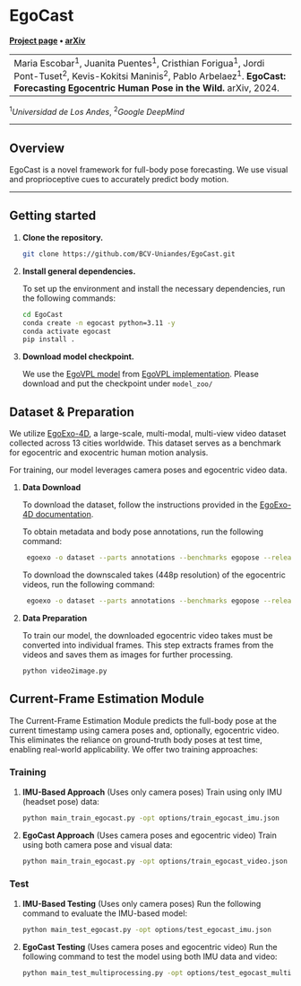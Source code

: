 # EgoCast

**[Project page](https://bcv-uniandes.github.io/egocast-wp/) &bull;
[arXiv](https://arxiv.org/abs/2412.02903)**

<table>
    <tr>
        <td>
            Maria Escobar<sup>1</sup>, Juanita Puentes<sup>1</sup>, Cristhian Forigua<sup>1</sup>, Jordi Pont-Tuset<sup>2</sup>, Kevis-Kokitsi Maninis<sup>2</sup>, Pablo Arbelaez<sup>1</sup>.
            <strong>EgoCast: Forecasting Egocentric Human Pose in the Wild.</strong>
            arXiv, 2024.
        </td>
    </tr>
</table>
<sup>1</sup><em>Universidad de Los Andes</em>, <sup>2</sup><em>Google DeepMind</em>



---
## Overview

EgoCast is a novel framework for full-body pose forecasting. We use visual and proprioceptive cues to accurately predict body motion.

---
## Getting started

1. **Clone the repository.**
   ```bash
   git clone https://github.com/BCV-Uniandes/EgoCast.git
   ```
2. **Install general dependencies.**

   To set up the environment and install the necessary dependencies, run the following commands:
   ```bash
   cd EgoCast
   conda create -n egocast python=3.11 -y
   conda activate egocast
   pip install .
   ```

3. **Download model checkpoint.**

      We use the [EgoVPL model](https://drive.google.com/file/d/1-cP3Gcg0NGDcMZalgJ_615BQdbFIbcj7/view) from [EgoVPL implementation](https://github.com/showlab/EgoVLP). Please download and put the checkpoint under `model_zoo/`
      
## Dataset & Preparation

We utilize [EgoExo-4D](https://ego-exo4d-data.org/), a large-scale, multi-modal, multi-view video dataset collected across 13 cities worldwide. This dataset serves as a benchmark for egocentric and exocentric human motion analysis.

   For training, our model leverages camera poses and egocentric video data. 

  1. **Data Download**
    
      To download the dataset, follow the instructions provided in the [EgoExo-4D documentation](https://docs.ego-exo4d-data.org/).
    
      To obtain metadata and body pose annotations, run the following command:
    
      ```bash
       egoexo -o dataset --parts annotations --benchmarks egopose --release v2
      ```
    
      To download the downscaled takes (448p resolution) of the egocentric videos, run the following command:
    
      ```bash
       egoexo -o dataset --parts annotations --benchmarks egopose --release v2
      ```
2. **Data Preparation**

   To train our model, the downloaded egocentric video takes must be converted into individual frames. This step extracts frames from the videos and saves them as images for further processing.

   ```bash
   python video2image.py
   ```

## Current-Frame Estimation Module

The Current-Frame Estimation Module predicts the full-body pose at the current timestamp using camera poses and, optionally, egocentric video. This eliminates the reliance on ground-truth body poses at test time, enabling real-world applicability. We offer two training approaches:

### Training

1. **IMU-Based Approach** (Uses only camera poses)
    Train using only IMU (headset pose) data:

    ```bash
   python main_train_egocast.py -opt options/train_egocast_imu.json
   ```

2. **EgoCast Approach** (Uses camera poses and egocentric video)
    Train using both camera pose and visual data:

    ```bash
   python main_train_egocast.py -opt options/train_egocast_video.json
   ```

### Test

1. **IMU-Based Testing** (Uses only camera poses)
    Run the following command to evaluate the IMU-based model:

    ```bash
   python main_test_egocast.py -opt options/test_egocast_imu.json
   ```

2. **EgoCast Testing** (Uses camera poses and egocentric video)
    Run the following command to test the model using both IMU data and video:

    ```bash
   python main_test_multiprocessing.py -opt options/test_egocast_multiprocessing.json
   ```
